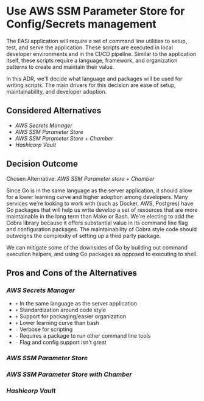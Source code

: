 # Use AWS SSM Parameter Store for Config/Secrets management

The EASi application
will require a set of command line utilities
to setup, test, and serve the application.
These scripts are executed
in local developer environments
and in the CI/CD pipeline.
Similar to the application itself,
these scripts require a language,
framework,
and organization patterns
to create and maintain their value.

In this ADR,
we'll decide what language and packages
will be used for writing scripts.
The main drivers for this decision
are ease of setup,
maintainability,
and developer adoption.

## Considered Alternatives

* *AWS Secrets Manager*
* *AWS SSM Parameter Store*
* *AWS SSM Parameter Store + Chamber*
* *Hashicorp Vault*

## Decision Outcome

Chosen Alternative: *AWS SSM Parameter store + Chamber*

Since Go is in the same language as the server application,
it should allow for a lower learning curve
and higher adoption among developers.
Many services we're looking to work with
(such as Docker, AWS, Postgres)
have Go packages that will help us write
develop a set of resources
that are more maintainable in the long term
than Make or Bash.
We're electing to add the Cobra library
because it offers substantial value
in its command line flag
and configuration packages.
The maintainability of Cobra style code
should outweighs the complexity of setting up a third party package.

We can mitigate some of the downsides of Go
by building out command execution helpers,
and using Go packages as opposed to executing to shell.

## Pros and Cons of the Alternatives

### *AWS Secrets Manager*

* `+` In the same language as the server application
* `+` Standardization around code style
* `+` Support for packaging/easier organization
* `+` Lower learning curve than bash
* `-` Verbose for scripting
* `-` Requires a package to run other command line tools
* `-` Flag and config support isn't great

### *AWS SSM Parameter Store*

### *AWS SSM Parameter Store with Chamber*

### *Hashicorp Vault*
